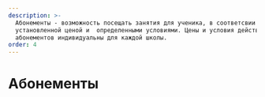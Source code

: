 ```yaml
---
description: >-
  Абонементы - возможность посещать занятия для ученика, в соответсвии с
  установленной ценой и  определенными условиями. Цены и условия действия
  абонементов индивидуальны для каждой школы.
order: 4
---
```


# Абонементы